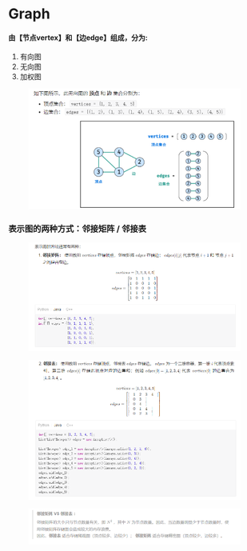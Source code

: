 # Graph

#### 由【节点vertex】和【边edge】组成，分为:

1. 有向图
2. 无向图
3. 加权图

<figure><img src="../.gitbook/assets/image (78).png" alt=""><figcaption></figcaption></figure>



### 表示图的两种方式：邻接矩阵 / 邻接表

<figure><img src="../.gitbook/assets/image (106).png" alt=""><figcaption></figcaption></figure>

<figure><img src="../.gitbook/assets/image (84).png" alt=""><figcaption></figcaption></figure>

<figure><img src="../.gitbook/assets/image (104).png" alt=""><figcaption></figcaption></figure>
